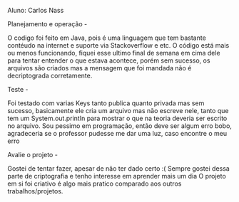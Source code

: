 Aluno: Carlos Nass

Planejamento e operação -

O codigo foi feito em Java, pois é uma linguagem que tem bastante contéudo na internet e suporte via Stackoverflow e etc.
O código está mais ou menos funcionando, fiquei esse ultimo final de semana em cima dele para tentar entender o que estava acontece, porém sem sucesso,
os arquivos são criados mas a mensagem que foi mandada não é decriptograda corretamente.

Teste - 

Foi testado com varias Keys tanto publica quanto privada mas sem sucesso, basicamente ele cria um arquivo mas não escreve nele, tanto que tem um System.out.printIn para mostrar o que na teoria deveria ser escrito no arquivo.
Sou pessimo em programação, então deve ser algum erro bobo, agradeceria se o professor pudesse me dar uma luz, caso encontre o meu erro

Avalie o projeto - 

Gostei de tentar fazer, apesar de não ter dado certo :(
Sempre gostei dessa parte de criptografia e tenho interesse em aprender mais um dia
O projeto em si foi criativo é algo mais pratico comparado aos outros trabalhos/projetos.

